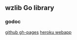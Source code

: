 ## wzlib Go library

### godoc

[github gh-pages](https://enterprise-connect.github.io/web-ui/webui-assets/godoc/index.html)
[heroku webapp](http://ec-webui.herokuapp.com/v1.1beta/assets/godoc/)

